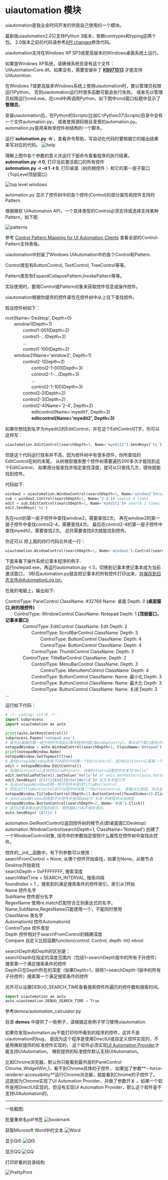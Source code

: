 # uiautomation 模块

uiautomation是我业余时间开发的供我自己使用的一个模块。

最新版uiautomation2.0只支持Python 3版本，依赖comtypes和typing这两个包。
2.0版本之前的代码请参考[API changes](https://github.com/yinkaisheng/Python-UIAutomation-for-Windows/blob/master/API%20changes.txt)修改代码。

uiautomation支持在Windows XP SP3或更高版本的Windows桌面系统上运行。

如果是Windows XP系统，请确保系统目录有这个文件：UIAutomationCore.dll。如果没有，需要安装补丁
**[KB971513](https://github.com/yinkaisheng/WindowsUpdateKB971513ForIUIAutomation)** 才能支持UIAutomtion.

在Windows 7或更高版本Windows系统上使用uiautomation时，要以管理员权限运行Python，
否则uiautomation运行时很多函数可能会执行失败。
或者先以管理员权限运行cmd.exe，在cmd中再调用Python，如下图中cmd窗口标题中显示了**管理员**。

安装uiautomation后，在Python的Scripts(比如C:\Python37\Scripts)目录中会有一个文件automation.py，
或者使用源码根目录里的automation.py。automation.py是用来枚举控件树结构的一个脚本。

运行'**automation.py -h**'，查看命令帮助，写自动化代码时要根据它的输出结果来写对应的代码。
![help](images/uiautomation-h.png)

理解上图中各个参数的意义并运行下面命令查看程序的执行结果。  
**automation.py -t 0**,   打印当前激活窗口的所有控件  
**automation.py -r -d 1 -t 0**, 打印桌面（树的根控件 ）和它的第一层子窗口（TopLevel顶层窗口）

![top level windows](images/automation_toplevels.png)

automation.py 显示了控件树中的各个控件(Control)的部分属性和控件支持的Pattern.

根据微软 UIAutomation API，一个具体类型的Control必须支持或选择支持某种Pattern，如下图

![patterns](images/control_pattern.png)

参考 [Control Pattern Mapping for UI Automation Clients](https://docs.microsoft.com/en-us/previous-versions//dd319586(v=vs.85)) 查看全部的Control-Pattern支持表格。

uiautomation中封装了Windows UIAutomation中的各个Control和Pattern.

Control类型有ButtonControl, TextControl, TreeControl等等。

Pattern类型有ExpandCollapsePattern,InvokePattern等等。

实际使用时，要用Control或Pattern对象来获取控件信息或操作控件。

uiautomation根据你提供的控件属性在控件树中从上往下查找控件。

假设控件树如下：

root(Name='Desktop', Depth=0)  
　　window1(Depth=1)  
　　　　control1-001(Depth=2)  
　　　　control1-...(Depth=2)  
　　　　...  
　　　　control1-100(Depth=2)  
　　window2(Name='window2', Depth=1)  
　　　　control2-1(Depth=2)  
　　　　　　control2-1-001(Depth=3)  
　　　　　　control2-1-...(Depth=3)  
　　　　　　...  
　　　　　　control2-1-100(Depth=3)  
　　　　control2-2(Depth=2)  
　　　　control2-3(Depth=2)  
　　　　control2-4(Name='2-4', Depth=2)  
　　　　　　editcontrol(Name='myedit1', Depth=3)  
　　　　　　**editcontrol(Name='myedit2', Depth=3)**  

如果你想找到名字为myedit2的EditControl，并在这个EditControl打字，你可以这样写：

```python
uiautomation.EditControl(searchDepth=3, Name='myedit2').SendKeys('hi')
```

但是这个代码运行效率并不高，因为控件树中有很多控件，你所查找的EditControl在树的末尾，
从树根部搜索整个控件树需要遍历200多次才能找到这个EditControl，
如果用分层查找并指定查找深度，就可以只查找几次，很快就能找到控件。

代码如下:

```python
window2 = uiautomation.WindowControl(searchDepth=1, Name='window2')#search 2 times
sub = window2.Control(searchDepth=1, Name='2-4')# search 4 times
edit = sub.EditControl(searchDepth=1, Name='myedit2')# search 2 times
edit.SendKeys('hi')
```

先在root的第一层子控件中查找window2，需要查找2次。
再在window2的第一层子控件中查找control2-4，需要查找4次。
最后在control2-4的第一层子控件中查找myedit2，需要查找2次。
总共需要查找8次就能找到控件。

你还可以 把上面的四行代码合并成一行：

```python
uiautomation.WindowControl(searchDepth=1, Name='window2').Control(searchDepth=1, Name='2-4').EditControl(searchDepth=1, Name='myedit2').SendKeys('hi')
```

下面来看下操作系统记事本程序的例子.  
运行notepad.exe，再运行automation.py -t 3，切换到记事本使记事本成为当前激活窗口，
3秒后automation.py就会把记事本的所有控件打印出来，并保存到日志文件@AutomationLog.txt。

在我的电脑上，输出如下:  

ControlType: PaneControl    ClassName: #32769    Name: 桌面    Depth: 0    **(桌面窗口,树的根控件)**  
　　ControlType: WindowControl    ClassName: Notepad    Depth: 1    **(顶层窗口，记事本窗口)**  
　　　　ControlType: EditControl    ClassName: Edit    Depth: 2  
　　　　　　ControlType: ScrollBarControl    ClassName:     Depth: 3  
　　　　　　　　ControlType: ButtonControl    ClassName:     Depth: 4  
　　　　　　　　ControlType: ButtonControl    ClassName:     Depth: 4  
　　　　　　ControlType: ThumbControl    ClassName:     Depth: 3  
　　　　ControlType: TitleBarControl    ClassName:     Depth: 2  
　　　　　　ControlType: MenuBarControl    ClassName:     Depth: 3  
　　　　　　　　ControlType: MenuItemControl    ClassName:     Depth: 4  
　　　　　　ControlType: ButtonControl    ClassName:     Name: 最小化    Depth: 3  
　　　　　　ControlType: ButtonControl    ClassName:     Name: 最大化    Depth: 3  
　　　　　　ControlType: ButtonControl    ClassName:     Name: 关闭    Depth: 3  
...  

运行如下代码：

```python
# -*- coding: utf-8 -*-
import subprocess
import uiautomation as auto

print(auto.GetRootControl())
subprocess.Popen('notepad.exe')
# 首先从桌面的第一层子控件中找到记事本程序的窗口WindowControl，再从这个窗口查找子控件
notepadWindow = auto.WindowControl(searchDepth=1, ClassName='Notepad')
print(notepadWindow.Name)
notepadWindow.SetTopmost(True)
# 查找notepadWindow所有子孙控件中的第一个EditControl，因为EditControl是第一个子控件，可以不指定深度
edit = notepadWindow.EditControl()
# 获取EditControl支持的ValuePattern，并用Pattern设置控件文本为"Hello"
edit.GetValuePattern().SetValue('Hello')# or edit.GetPattern(auto.PatternId.ValuePattern)
edit.SendKeys('{Ctrl}{End}{Enter}World')# 在文本末尾打字
# 先从notepadWindow的第一层子控件中查找TitleBarControl, 
# 然后从TitleBarControl的子孙控件中找第二个ButtonControl, 即最大化按钮，并点击按钮
notepadWindow.TitleBarControl(Depth=1).ButtonControl(foundIndex=2).Click()
# 从notepadWindow前两层子孙控件中查找Name为'关闭'的按钮并点击按钮
notepadWindow.ButtonControl(searchDepth=2, Name='关闭').Click()
# 这时记事本弹出是否保存提示，按热键Alt+N不保存退出。
auto.SendKeys('{Alt}n')
```

automation.GetRootControl()返回控件树的根节点(即桌面窗口Desktop)  
automation.WindowControl(searchDepth=1, ClassName='Notepad') 创建了一个WindowControl对象, 括号中的参数指定按照什么属性在控件树中查找此控件。 

控件的\_\_init__函数中，有下列参数可以使用：  
searchFromControl = None,  从哪个控件开始查找，如果为None，从根节点Desktop开始查找  
searchDepth = 0xFFFFFFFF, 搜索深度  
searchWaitTime = SEARCH_INTERVAL, 搜索间隔  
foundIndex = 1 ，搜索到的满足搜索条件的控件索引，索引从1开始  
Name  控件名字  
SubName  控件部分名字  
RegexName  使用re.match匹配符合正则表达式的名字，Name,SubName,RegexName只能使用一个，不能同时使用  
ClassName 类名字  
AutomationId  控件AutomationId  
ControlType  控件类型  
Depth  控件相对于searchFromControl的精确深度  
Compare  自定义比较函数function(control: Control, depth: int)->bool

searchDepth和Depth的区别是：  
searchDepth在指定的深度范围内（包括1\~searchDepth层中的所有子孙控件）搜索第一个满足搜索条件的控件  
Depth只在Depth所在的深度（如果Depth>1，排除1\~searchDepth-1层中的所有子孙控件）搜索第一个满足搜索条件的控件

另外可以设置DEBUG_SEARCH_TIME查看搜索控件所遍历的控件数和搜索时间。
```python
import uiautomation as auto
auto.uiautomation.DEBUG_SEARCH_TIME = True
```
参考demos/automation_calculator.py


目录 **demos** 中提供了一些例子，请根据这些例子学习使用uiautomation.  

如果你发现automation.py不能打印你所看到的程序的控件，这并不是uiautomation的bug，
是因为这个程序是使用DirectUI或自定义控件实现的，不是用微软提供的标准控件实现的，
这个软件必须实现[UI Automation Provider](https://docs.microsoft.com/zh-cn/windows/desktop/WinAuto/uiauto-providersoverview)才能支持UIAutomation。
微软提供的标准控件默认支持UIAutomation。

比如Chrome浏览器，默认你只能看到最外层的PaneControl Chrome_WidgetWin_1，看不到Chrome具体的子控件，
如果加了参数**--force-renderer-accessibility**运行Chrome浏览器，就能看到Chrome的子控件了。
这是因为Chrome实现了UI Automation Provider，并做了参数开关
。如果一个软件是用DirectUI实现的，但没有实现UI Automation Provider，那么这个软件是不支持UIAutomation的。

---

一些截图:

批量重命名pdf书签
![bookmark](images/rename_pdf_bookmark.gif)


获取Microsoft Word中的文本
![Word](images/word.png)


显示Qt5
![Qt5](images/automation_Qt.png)


显示QQ
![QQ](images/automation_qq.png)


打印好看的目录结构

![PrettyPrint](images/pretty_print_dir.png)

